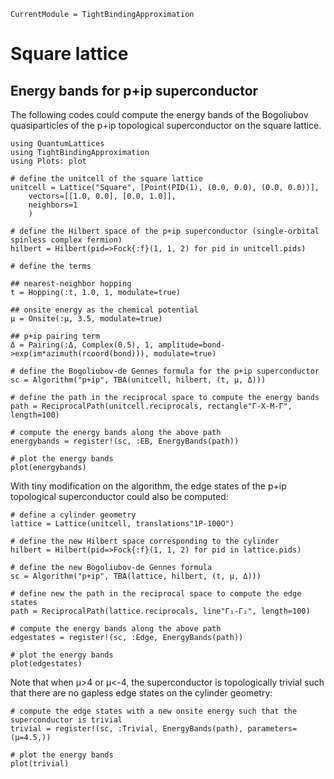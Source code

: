 ```@meta
CurrentModule = TightBindingApproximation
```

# Square lattice

## Energy bands for p+ip superconductor

The following codes could compute the energy bands of the Bogoliubov quasiparticles of the p+ip topological superconductor on the square lattice.

```@example p+ip
using QuantumLattices
using TightBindingApproximation
using Plots: plot

# define the unitcell of the square lattice
unitcell = Lattice("Square", [Point(PID(1), (0.0, 0.0), (0.0, 0.0))],
    vectors=[[1.0, 0.0], [0.0, 1.0]],
    neighbors=1
    )

# define the Hilbert space of the p+ip superconductor (single-orbital spinless complex fermion)
hilbert = Hilbert(pid=>Fock{:f}(1, 1, 2) for pid in unitcell.pids)

# define the terms

## nearest-neighbor hopping
t = Hopping(:t, 1.0, 1, modulate=true)

## onsite energy as the chemical potential
μ = Onsite(:μ, 3.5, modulate=true)

## p+ip pairing term
Δ = Pairing(:Δ, Complex(0.5), 1, amplitude=bond->exp(im*azimuth(rcoord(bond))), modulate=true)

# define the Bogoliubov-de Gennes formula for the p+ip superconductor
sc = Algorithm("p+ip", TBA(unitcell, hilbert, (t, μ, Δ)))

# define the path in the reciprocal space to compute the energy bands
path = ReciprocalPath(unitcell.reciprocals, rectangle"Γ-X-M-Γ", length=100)

# compute the energy bands along the above path
energybands = register!(sc, :EB, EnergyBands(path))

# plot the energy bands
plot(energybands)
```

With tiny modification on the algorithm, the edge states of the p+ip topological superconductor could also be computed:
```@example p+ip
# define a cylinder geometry
lattice = Lattice(unitcell, translations"1P-100O")

# define the new Hilbert space corresponding to the cylinder
hilbert = Hilbert(pid=>Fock{:f}(1, 1, 2) for pid in lattice.pids)

# define the new Bogoliubov-de Gennes formula
sc = Algorithm("p+ip", TBA(lattice, hilbert, (t, μ, Δ)))

# define new the path in the reciprocal space to compute the edge states
path = ReciprocalPath(lattice.reciprocals, line"Γ₁-Γ₂", length=100)

# compute the energy bands along the above path
edgestates = register!(sc, :Edge, EnergyBands(path))

# plot the energy bands
plot(edgestates)
```

Note that when μ>4 or μ<-4, the superconductor is topologically trivial such that there are no gapless edge states on the cylinder geometry:
```@example p+ip
# compute the edge states with a new onsite energy such that the superconductor is trivial
trivial = register!(sc, :Trivial, EnergyBands(path), parameters=(μ=4.5,))

# plot the energy bands
plot(trivial)
```